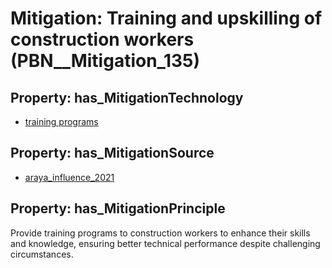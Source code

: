 # Mitigation: __Training and upskilling of construction workers__ (PBN__Mitigation_135)

## Property: has_MitigationTechnology

* [training programs](../Technology/PBN__Technology_82)

## Property: has_MitigationSource

* [araya_influence_2021](../Article/PBN__Article_157)

## Property: has_MitigationPrinciple

Provide training programs to construction workers to enhance their skills and knowledge, ensuring better technical performance despite challenging circumstances.

